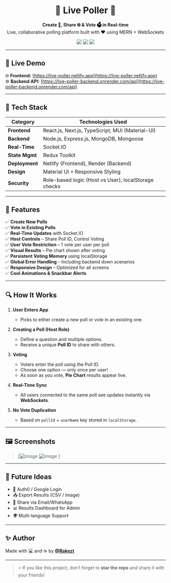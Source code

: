 <h1 align="center">🎯 Live Poller 🎯</h1>

<p align="center">
  <b>Create 🔨, Share 🌐 & Vote 🗳️ in Real-time</b><br/>
  Live, collaborative polling platform built with ❤️ using MERN + WebSockets
</p>

<p align="center">
  <img src="https://img.shields.io/badge/Status-Deployed-green?style=flat-square" />
  <img src="https://img.shields.io/badge/Frontend-Netlify-blue?style=flat-square&logo=netlify" />
  <img src="https://img.shields.io/badge/Backend-Render-purple?style=flat-square&logo=render" />
</p>

---

## 🚀 Live Demo

🌐 **Frontend:** [https://live-poller.netlify.app](https://live-poller.netlify.app)  
⚙️ **Backend API:** [https://live-poller-backend.onrender.com/api](https://live-poller-backend.onrender.com/api)

---

## 🧰 Tech Stack

| Category        | Technologies Used |
|----------------|--------------------|
| **Frontend**    | React.js, Next.js, TypeScript, MUI (Material-UI) |
| **Backend**     | Node.js, Express.js, MongoDB, Mongoose |
| **Real-Time**   | Socket.IO |
| **State Mgmt**  | Redux Toolkit |
| **Deployment**  | Netlify (Frontend), Render (Backend) |
| **Design**      | Material UI + Responsive Styling |
| **Security**    | Role-based logic (Host vs User), localStorage checks |

---

## 🎯 Features

✅ **Create New Polls**  
✅ **Vote in Existing Polls**  
✅ **Real-Time Updates** with Socket.IO  
✅ **Host Controls** – Share Poll ID, Control Voting  
✅ **User Vote Restriction** – 1 vote per user per poll  
✅ **Visual Results** – Pie chart shown after voting  
✅ **Persistent Voting Memory** using localStorage  
✅ **Global Error Handling** – Including backend down scenarios  
✅ **Responsive Design** – Optimized for all screens  
✅ **Cool Animations & Snackbar Alerts**  

---

## 🔍 How It Works

1. **User Enters App**  
   - Picks to either create a new poll or vote in an existing one.

2. **Creating a Poll (Host Role)**  
   - Define a question and multiple options.
   - Receive a unique **Poll ID** to share with others.

3. **Voting**  
   - Voters enter the poll using the Poll ID.
   - Choose one option — only once per user!
   - As soon as you vote, **Pie Chart** results appear live.

4. **Real-Time Sync**  
   - All users connected to the same poll see updates instantly via **WebSockets**.

5. **No Vote Duplication**  
   - Based on `pollId` + `userName` key stored in `localStorage`.

---

## 🖼️ Screenshots

> _[![image](https://github.com/user-attachments/assets/20b398df-6214-4783-99db-17e75d2661b8)
![image](https://github.com/user-attachments/assets/0f166e4f-2b67-42c0-9b2b-2cc772e1616e)
]_

---

## 🧠 Future Ideas

- 🔐 Auth0 / Google Login  
- 📤 Export Results (CSV / Image)  
- 💌 Share via Email/WhatsApp  
- 📊 Results Dashboard for Admin  
- 🌍 Multi-language Support

---

## ✨ Author

Made with 💻 and ☕ by [**@Rakezt**](https://github.com/Rakezt)

---

> ⭐ If you like this project, don’t forget to **star the repo** and share it with your friends!
